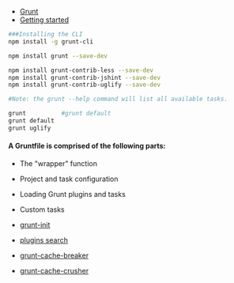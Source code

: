 - [Grunt](https://gruntjs.com/)
- [Getting started](https://gruntjs.com/getting-started)

```bash
###Installing the CLI
npm install -g grunt-cli

npm install grunt --save-dev

npm install grunt-contrib-less --save-dev
npm install grunt-contrib-jshint --save-dev
npm install grunt-contrib-uglify --save-dev

#Note: the grunt --help command will list all available tasks.

grunt          #grunt default
grunt default
grunt uglify

```

#### A Gruntfile is comprised of the following parts:
- The "wrapper" function
- Project and task configuration
- Loading Grunt plugins and tasks
- Custom tasks


- [grunt-init](https://gruntjs.com/project-scaffolding)

- [plugins search](https://gruntjs.com/plugins)


- [grunt-cache-breaker](https://github.com/shakyshane/grunt-cache-breaker)
- [grunt-cache-crusher](https://github.com/Merk87/grunt-cache-crusher)



